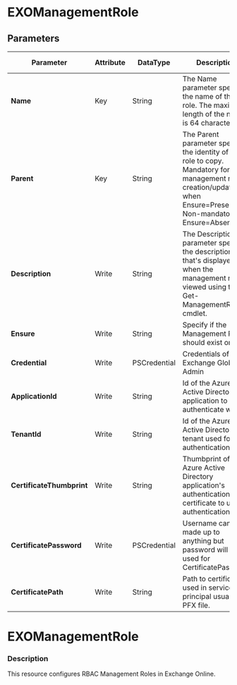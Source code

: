 ﻿# EXOManagementRole

## Parameters

| Parameter | Attribute | DataType | Description | Allowed Values |
| --- | --- | --- | --- | --- |
| **Name** | Key | String | The Name parameter specifies the name of the role. The maximum length of the name is 64 characters. ||
| **Parent** | Key | String | The Parent parameter specifies the identity of the role to copy. Mandatory for management role creation/update or when Ensure=Present. Non-mandatory for Ensure=Absent ||
| **Description** | Write | String | The Description parameter specifies the description that's displayed when the management role is viewed using the Get-ManagementRole cmdlet. ||
| **Ensure** | Write | String | Specify if the Management Role should exist or not. |Present, Absent|
| **Credential** | Write | PSCredential | Credentials of the Exchange Global Admin ||
| **ApplicationId** | Write | String | Id of the Azure Active Directory application to authenticate with. ||
| **TenantId** | Write | String | Id of the Azure Active Directory tenant used for authentication. ||
| **CertificateThumbprint** | Write | String | Thumbprint of the Azure Active Directory application's authentication certificate to use for authentication. ||
| **CertificatePassword** | Write | PSCredential | Username can be made up to anything but password will be used for CertificatePassword ||
| **CertificatePath** | Write | String | Path to certificate used in service principal usually a PFX file. ||

# EXOManagementRole

### Description

This resource configures RBAC Management Roles in Exchange Online.


